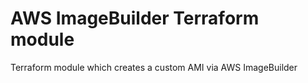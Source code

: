 # AWS ImageBuilder Terraform module
Terraform module which creates a custom AMI via AWS ImageBuilder
